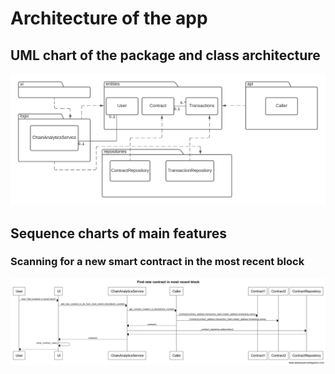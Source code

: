 # Architecture of the app

## UML chart of the package and class architecture

![Architecture](./photos/architecture.png)

## Sequence charts of main features
### Scanning for a new smart contract in the most recent block
![Architecture](./photos/sequence1.png)

